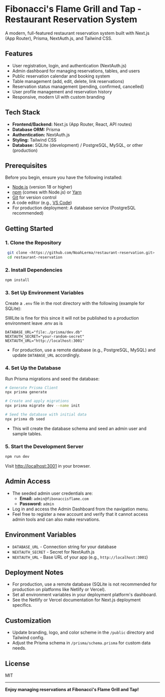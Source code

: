 # Fibonacci's Flame Grill and Tap - Restaurant Reservation System

A modern, full-featured restaurant reservation system built with Next.js (App Router), Prisma, NextAuth.js, and Tailwind CSS.

## Features
- User registration, login, and authentication (NextAuth.js)
- Admin dashboard for managing reservations, tables, and users
- Public reservation calendar and booking system
- Table management (add, edit, delete, link reservations)
- Reservation status management (pending, confirmed, cancelled)
- User profile management and reservation history
- Responsive, modern UI with custom branding

## Tech Stack
- **Frontend/Backend:** Next.js (App Router, React, API routes)
- **Database ORM:** Prisma
- **Authentication:** NextAuth.js
- **Styling:** Tailwind CSS
- **Database:** SQLite (development) / PostgreSQL, MySQL, or other (production)

## Prerequisites
Before you begin, ensure you have the following installed:
- [Node.js](https://nodejs.org/) (version 18 or higher)
- [npm](https://www.npmjs.com/) (comes with Node.js) or [Yarn](https://yarnpkg.com/)
- [Git](https://git-scm.com/) for version control
- A code editor (e.g., [VS Code](https://code.visualstudio.com/))
- For production deployment: A database service (PostgreSQL recommended)

## Getting Started

### 1. Clone the Repository
```bash
 git clone <https://github.com/NoahLerma/restaurant-reservation.git>
 cd restaurant-reservation
```

### 2. Install Dependencies
```bash
npm install
```

### 3. Set Up Environment Variables
Create a `.env` file in the root directory with the following (example for SQLite):

SWLite is fine for this since it will not be published to a production environment leave .env as is

```
DATABASE_URL="file:./prisma/dev.db"
NEXTAUTH_SECRET="your-random-secret"
NEXTAUTH_URL="http://localhost:3001"
```
- For production, use a remote database (e.g., PostgreSQL, MySQL) and update `DATABASE_URL` accordingly.

### 4. Set Up the Database
Run Prisma migrations and seed the database:
```bash
# Generate Prisma Client
npx prisma generate

# Create and apply migrations
npx prisma migrate dev --name init

# Seed the database with initial data
npx prisma db seed
```
- This will create the database schema and seed an admin user and sample tables.

### 5. Start the Development Server
```bash
npm run dev
```
Visit [http://localhost:3001](http://localhost:3001) in your browser.

## Admin Access
- The seeded admin user credentials are:
  - **Email:** `admin@fibonaccisflame.com`
  - **Password:** `admin`
- Log in and access the Admin Dashboard from the navigation menu.
- Feel free to register a new account and verify that it cannot access admin tools and can also make resrvations.

## Environment Variables
- `DATABASE_URL` - Connection string for your database
- `NEXTAUTH_SECRET` - Secret for NextAuth.js
- `NEXTAUTH_URL` - Base URL of your app (e.g., `http://localhost:3001`)

## Deployment Notes
- For production, use a remote database (SQLite is not recommended for production on platforms like Netlify or Vercel).
- Set all environment variables in your deployment platform's dashboard.
- See the Netlify or Vercel documentation for Next.js deployment specifics.

## Customization
- Update branding, logo, and color scheme in the `/public` directory and Tailwind config.
- Adjust the Prisma schema in `/prisma/schema.prisma` for custom data needs.

## License
MIT

---

**Enjoy managing reservations at Fibonacci's Flame Grill and Tap!**